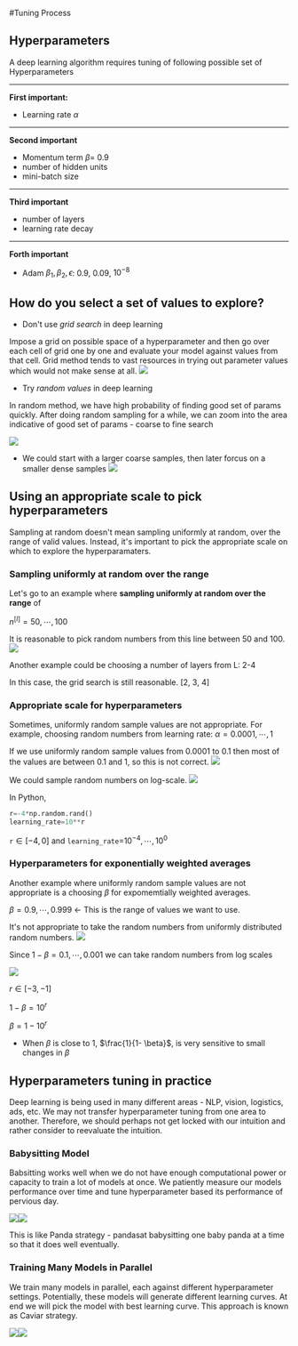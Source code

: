 #Tuning Process

## Hyperparameters

A deep learning algorithm requires tuning of following possible set of Hyperparameters

---
**First important:**
- Learning rate $\alpha$
---
**Second important**
- Momentum term $\beta$= 0.9
- number of hidden units
- mini-batch size
---
**Third important**
- number of layers
- learning rate decay
---
**Forth important**
- Adam $\beta_1, \beta_2, \epsilon$: 0.9, 0.09, $10^{-8}$

## How do you select a set of values to explore?

* Don't use _grid search_ in deep learning

Impose a grid on possible space of a hyperparameter and then go over each cell of grid one by one and evaluate your model against values from that cell. Grid method tends to vast resources in trying out parameter values which would not make sense at all.
![](images/046-tuning-process-7d099995.png)

* Try _random values_ in deep learning

In random method, we have high probability of finding good set of params quickly. After doing random sampling for a while, we can zoom into the area indicative of good set of params - coarse to fine search

![](images/046-tuning-process-60de5658.png)

* We could start with a larger coarse samples, then later forcus on a smaller dense samples
![](images/046-tuning-process-49b8ef93.png)

## Using an appropriate scale to pick hyperparameters
Sampling at random doesn't mean sampling uniformly at random, over the range of valid values. Instead, it's important to pick the appropriate scale on which to explore the hyperparamaters.

### Sampling uniformly at random over the range
Let's go to an example where **sampling uniformly at random over the range** of

$n^{[l]}=50, \cdots, 100$

It is reasonable to pick random numbers from this line between 50 and 100.
![](images/046-tuning-process-ee8742a2.png)

Another example could be choosing a number of layers from L: 2-4

In this case, the grid search is still reasonable. [2, 3, 4]

### Appropriate scale for hyperparameters

Sometimes, uniformly random sample values are not appropriate. For example, choosing random numbers from learning rate: $\alpha=0.0001, \cdots, 1$

If we use uniformly random sample values from 0.0001 to 0.1 then most of the values are between 0.1 and 1, so this is not correct.
![](images/046-tuning-process-e11bc136.png)

We could sample random numbers on log-scale.
![](images/046-tuning-process-301d3012.png)

In Python,

```Python
r=-4*np.random.rand()
learning_rate=10**r
```
`r`$\in [-4,0]$ and `learning_rate`=$10^{-4}, \cdots, 10^0$

### Hyperparameters for exponentially weighted averages

Another example where uniformly random sample values are not appropriate is a choosing $\beta$ for expomemtially weighted averages.

$\beta=0.9, \cdots, 0.999$ $\leftarrow$ This is the range of values we want to use.

It's not appropriate to take the random numbers from uniformly distributed random numbers.
![](images/046-tuning-process-848faf64.png)

Since $1-\beta = 0.1, \cdots, 0.001$ we can take random numbers from log scales

![](images/046-tuning-process-3d50a0b6.png)

$r \in [-3, -1]$

$1-\beta=10^r$

$\beta=1-10^r$

* When $\beta$ is close to 1, $\frac{1}{1- \beta}$, is very sensitive to small changes in $\beta$

## Hyperparameters tuning in practice

Deep learning is being used in many different areas - NLP, vision, logistics, ads, etc. We may not transfer hyperparameter tuning from one area to another. Therefore, we should perhaps not get locked with our intuition and rather consider to reevaluate the intuition.

### Babysitting Model
Babsitting works well when we do not have enough computational power or capacity to train a lot of models at once. We patiently measure our models performance over time and tune hyperparameter based its performance of pervious day.

![](images/046-tuning-process-15e1e194.png)![](images/046-tuning-process-ed181511.png)

This is like Panda strategy - pandasat babysitting one baby panda at a time so that it does well eventually.

### Training Many Models in Parallel
We train many models in parallel, each against different hyperparameter settings. Potentially, these models will generate different learning curves. At end we will pick the model with best learning curve. This approach is known as Caviar strategy.

![](images/046-tuning-process-42a1281f.png)![](images/046-tuning-process-d4ebcf67.png)
